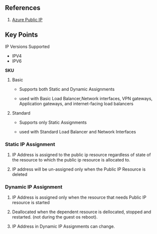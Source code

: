 ## References

1. [Azure Public IP](https://learn.microsoft.com/en-us/training/modules/configure-virtual-networks/6-create-public-ip-addressing)

## Key Points

IP Versions Supported

- IPV4
- IPV6

**SKU**

1.  Basic

    - Supports both Static and Dynamic Assignments

    - used with Basic Load Balancer,Network interfaces, VPN gateways, Application gateways, and internet-facing load balancers

2.  Standard

    - Supports only Static Assignments

    - used with Standard Load Balancer and Network Interfaces

### Static IP Assignment

1. IP Address is assigned to the public ip resource regardless of state of the resource to which the public ip resource is allocated to.

2. IP address will be un-assigned only when the Public IP Resource is deleted

### Dynamic IP Assignment

1. IP Address is assigned only when the resource that needs Public IP resource is started

2. Deallocated when the dependent resource is dellocated, stopped and restarted. (not during the guest os reboot).

3. IP Address in Dynamic IP Assignments can change.

